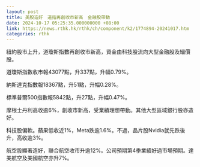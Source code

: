 ```yaml
---
layout: post
title: 美股造好　道指再創收市新高　金融股帶動
date: 2024-10-17 05:25:35.000000000 +08:00
link: https://news.rthk.hk/rthk/ch/component/k2/1774894-20241017.htm
categories: rthk
---
```


紐約股市上升，道瓊斯指數再創收市新高，資金由科技股流向大型金融股及細價股。

道瓊斯指數收市報43077點，升337點，升幅0.79%。

納斯達克指數報18367點，升51點，升幅0.28%。

標準普爾500指數報5842點，升27點，升幅0.47%。

摩根士丹利高收逾6%，創收市新高，受業績理想帶動。其他大型區域銀行股亦造好。

科技股偏軟。蘋果低收近1%，Meta跌逾1.6%。不過，晶片股Nvidia就先跌後升，高收逾3%。

航空股顯著造好，聯合航空收市升逾12%。公司預期第4季業績好過市場預期。達美航空及美國航空亦升7%。
